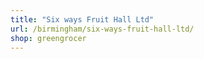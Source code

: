 ```yaml
---
title: "Six ways Fruit Hall Ltd"
url: /birmingham/six-ways-fruit-hall-ltd/
shop: greengrocer
---
```

